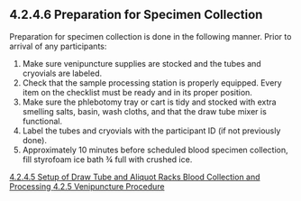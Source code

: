 ## 4.2.4.6 Preparation for Specimen Collection

Preparation for specimen collection is done in the following manner.  Prior to arrival of any participants:

1.   Make sure venipuncture supplies are stocked and the tubes and cryovials are labeled.
2.  Check that the sample processing station is properly equipped.  Every item on the checklist must be ready and in its proper position.
3.	Make sure the phlebotomy tray or cart is tidy and stocked with extra smelling salts, basin, wash cloths, and that the draw tube mixer is functional.
4.	Label the tubes and cryovials with the participant ID (if not previously done). 
5.	Approximately 10 minutes before scheduled blood specimen collection, fill styrofoam ice bath ¾ full with crushed ice.


<div class="center">
<div class="btn-group">
  <a href=":pages_path:/manuals/blood-collection-processing/4-02-04-05-set-up-of-draw-tube.md" class="btn btn-default">
    <span class="glyphicon glyphicon-chevron-left"></span>
    4.2.4.5 Setup of Draw Tube and Aliquot Racks
  </a>

  <a href=":pages_path:/manuals/blood-collection-processing" class="btn btn-default">
    <span class="glyphicon glyphicon-chevron-up"></span>
    Blood Collection and Processing
  </a>

  <a href=":pages_path:/manuals/blood-collection-processing/4-02-05-venipuncture-procedure.md" class="btn btn-success">
    4.2.5 Venipuncture Procedure
    <span class="glyphicon glyphicon-chevron-right"></span>
  </a>
</div>
</div>